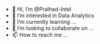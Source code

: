 - 👋 Hi, I’m @Pralhad-Intel
- 👀 I’m interested in Data Analytics
- 🌱 I’m currently learning ...
- 💞️ I’m looking to collaborate on ...
- 📫 How to reach me ...

<!---
Pralhad-Intel/Pralhad-Intel is a ✨ special ✨ repository because its `README.md` (this file) appears on your GitHub profile.
You can click the Preview link to take a look at your changes.
--->
